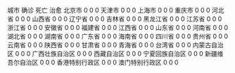 城市	确诊	死亡	治愈
北京市	0	0	0
天津市	0	0	0
上海市	0	0	0
重庆市	0	0	0
河北省	0	0	0
山西省	0	0	0
辽宁省	0	0	0
吉林省	0	0	0
黑龙江省	0	0	0
江苏省	0	0	0
浙江省	0	0	0
安徽省	0	0	0
福建省	0	0	0
江西省	0	0	0
山东省	0	0	0
河南省	0	0	0
湖北省	0	0	0
湖南省	0	0	0
广东省	0	0	0
海南省	0	0	0
四川省	0	0	0
贵州省	0	0	0
云南省	0	0	0
陕西省	0	0	0
甘肃省	0	0	0
青海省	0	0	0
台湾省	0	0	0
内蒙古自治区	0	0	0
广西壮族自治区	0	0	0
西藏自治区	0	0	0
宁夏回族自治区	0	0	0
新疆维吾尔自治区	0	0	0
香港特别行政区	0	0	0
澳门特别行政区	0	0	0